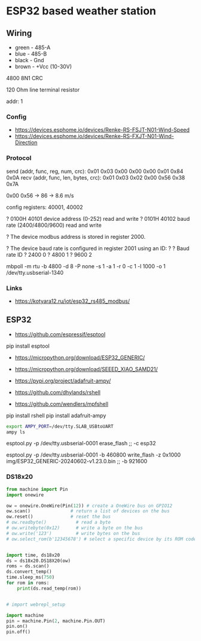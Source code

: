 # ESP32 based weather station


## Wiring

- green - 485-A
- blue  - 485-B
- black - Gnd
- brown - +Vcc (10-30V)

4800 8N1 CRC

120 Ohm line terminal resistor

addr: 1

### Config

- https://devices.esphome.io/devices/Renke-RS-FSJT-N01-Wind-Speed
- https://devices.esphome.io/devices/Renke-RS-FXJT-N01-Wind-Direction

### Protocol

send (addr, func, reg, num, crc): 0x01  0x03  0x00 0x00  0x00 0x01  0x84 0x0A
recv (addr, func, len, bytes, crc): 0x01  0x03  0x02  0x00 0x56  0x38 0x7A

0x00 0x56 -> 86 -> 8.6 m/s

config registers: 40001, 40002

? 0100H 40101 device address (0-252) read and write
? 0101H 40102 baud rate (2400/4800/9600) read and write

? The device modbus address is stored in register 2000.

? The device baud rate is configured in register 2001 using an ID:
?
? Baud rate ID
? 2400  0
? 4800  1
? 9600  2

mbpoll -m rtu -b 4800 -d 8 -P none -s 1 -a 1 -r 0 -c 1 -l 1000 -o 1 /dev/tty.usbserial-1340

### Links

- https://kotyara12.ru/iot/esp32_rs485_modbus/

## ESP32

- https://github.com/espressif/esptool

pip install esptool

- https://micropython.org/download/ESP32_GENERIC/
- https://micropython.org/download/SEEED_XIAO_SAMD21/

- https://pypi.org/project/adafruit-ampy/

- https://github.com/dhylands/rshell
- https://github.com/wendlers/mpfshell

pip install rshell
pip install adafruit-ampy

```sh
export AMPY_PORT=/dev/tty.SLAB_USBtoUART
ampy ls
```

esptool.py -p /dev/tty.usbserial-0001  erase_flash
;; -c esp32

esptool.py -p /dev/tty.usbserial-0001 -b 460800 write_flash -z 0x1000 img/ESP32_GENERIC-20240602-v1.23.0.bin
;; -b 921600

### DS18x20

```python
from machine import Pin
import onewire

ow = onewire.OneWire(Pin(12)) # create a OneWire bus on GPIO12
ow.scan()               # return a list of devices on the bus
ow.reset()              # reset the bus
# ow.readbyte()           # read a byte
# ow.writebyte(0x12)      # write a byte on the bus
# ow.write('123')         # write bytes on the bus
# ow.select_rom(b'12345678') # select a specific device by its ROM code
```

```python

import time, ds18x20
ds = ds18x20.DS18X20(ow)
roms = ds.scan()
ds.convert_temp()
time.sleep_ms(750)
for rom in roms:
    print(ds.read_temp(rom))

```

```python

# import webrepl_setup

import machine
pin = machine.Pin(2, machine.Pin.OUT)
pin.on()
pin.off()

```
